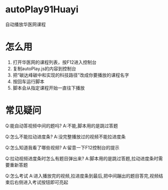 # autoPlay91Huayi
自动播放华医网课程

# 怎么用
1. 打开华医网的课程列表，按F12进入控制台
2. 复制autoPlay.js的内容到控制台
3. 把“碳达峰碳中和实现的科技路径”改成你要播放的课程名字
4. 按回车运行脚本
5. 脚本会从指定课程开始一直往下播放

# 常见疑问
Q:能自动答视频中间的题吗?
A:不能,脚本用的是跳过答题

Q:怎么不能拉动进度条?
A:没完整播放过的视频不能拉进度条

Q:怎么知道我看了哪些视频?
A:留意一下F12控制台的提示

Q:拉动视频进度条时怎么有题目弹出来?
A:脚本用的是跳过答题,拉动进度条时需要重新答题

Q:怎么考试
A:进入播放完的视频,拉进度条到最后,把中间蹦出的题目答完,视频结束后右侧进入考试按钮即可亮起

